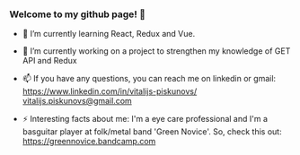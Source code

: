 ### Welcome to my github page! 👋


- 🌱 I’m currently learning React, Redux and Vue.

- 🔭 I’m currently working on a project to strengthen my knowledge of GET API and Redux

- 📫 If you have any questions, you can reach me on linkedin or gmail: 
https://www.linkedin.com/in/vitalijs-piskunovs/
vitalijs.piskunovs@gmail.com

- ⚡ Interesting facts about me: I'm a eye care professional and I'm a basguitar player at folk/metal band 'Green Novice'. So, check this out: https://greennovice.bandcamp.com
